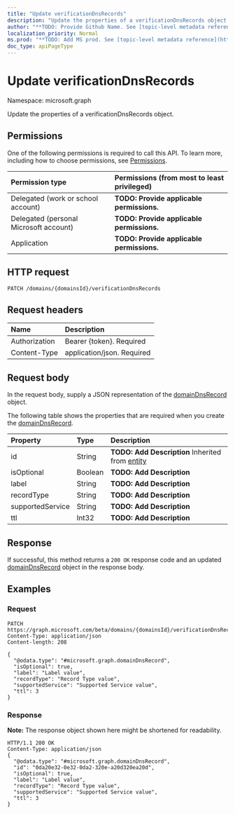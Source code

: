 ```yaml
---
title: "Update verificationDnsRecords"
description: "Update the properties of a verificationDnsRecords object."
author: "**TODO: Provide Github Name. See [topic-level metadata reference](https://msgo.azurewebsites.net/add/document/guidelines/metadata.html#topic-level-metadata)**"
localization_priority: Normal
ms.prod: "**TODO: Add MS prod. See [topic-level metadata reference](https://msgo.azurewebsites.net/add/document/guidelines/metadata.html#topic-level-metadata)**"
doc_type: apiPageType
---
```


# Update verificationDnsRecords

Namespace: microsoft.graph

Update the properties of a verificationDnsRecords object.

## Permissions
One of the following permissions is required to call this API. To learn more, including how to choose permissions, see [Permissions](/concepts/permissions-reference.md).

|Permission type|Permissions (from most to least privileged)|
|:---|:---|
|Delegated (work or school account)|**TODO: Provide applicable permissions.**|
|Delegated (personal Microsoft account)|**TODO: Provide applicable permissions.**|
|Application|**TODO: Provide applicable permissions.**|

## HTTP request
<!-- {
  "blockType": "ignored"
}
-->
``` http
PATCH /domains/{domainsId}/verificationDnsRecords
```

## Request headers
|Name|Description|
|:---|:---|
|Authorization|Bearer {token}. Required|
|Content-Type|application/json. Required|

## Request body
In the request body, supply a JSON representation of the [domainDnsRecord](../resources/domaindnsrecord.md) object.

The following table shows the properties that are required when you create the [domainDnsRecord](../resources/domaindnsrecord.md).

|Property|Type|Description|
|:---|:---|:---|
|id|String|**TODO: Add Description** Inherited from [entity](../resources/entity.md)|
|isOptional|Boolean|**TODO: Add Description**|
|label|String|**TODO: Add Description**|
|recordType|String|**TODO: Add Description**|
|supportedService|String|**TODO: Add Description**|
|ttl|Int32|**TODO: Add Description**|



## Response
If successful, this method returns a `200 OK` response code and an updated [domainDnsRecord](../resources/domaindnsrecord.md) object in the response body.

## Examples

### Request
<!-- {
  "blockType": "request",
  "name": "update_verificationdnsrecords"
}
-->
``` http
PATCH https://graph.microsoft.com/beta/domains/{domainsId}/verificationDnsRecords
Content-Type: application/json
Content-length: 208

{
  "@odata.type": "#microsoft.graph.domainDnsRecord",
  "isOptional": true,
  "label": "Label value",
  "recordType": "Record Type value",
  "supportedService": "Supported Service value",
  "ttl": 3
}
```

### Response
**Note:** The response object shown here might be shortened for readability.
<!-- {
  "blockType": "response",
  "truncated": true
}
-->
``` http
HTTP/1.1 200 OK
Content-Type: application/json
{
  "@odata.type": "#microsoft.graph.domainDnsRecord",
  "id": "0da20e32-0e32-0da2-320e-a20d320ea20d",
  "isOptional": true,
  "label": "Label value",
  "recordType": "Record Type value",
  "supportedService": "Supported Service value",
  "ttl": 3
}
```

